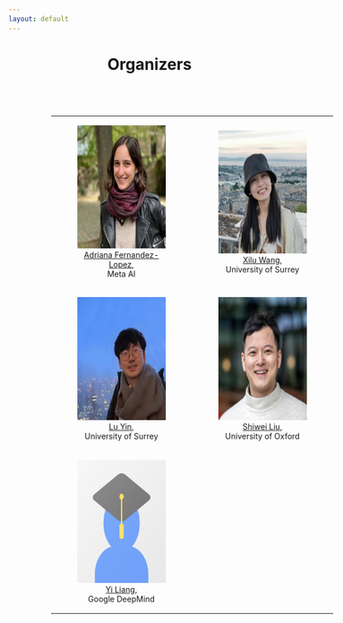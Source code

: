 ```yaml
---
layout: default
---
```


# <span style="display:block;text-align:center">Organizers</span>

<table cellspacing="0" cellpadding="0" style="border-collapse: collapse; margin: 2cm;">
    <tr>
        <td style="text-align: center; border: none;"><figure><img src="assets/adriana.jpg" height="220"><figcaption>
        <a href="https://scholar.google.com/citations?user=B10dWikAAAAJ&hl=en&oi=ao">Adriana Fernandez-Lopez</a>, <br> Meta AI</figcaption></figure></td>
        <td style="text-align: center; border: none;"><figure><img src="assets/xilu.png" height="220"><figcaption>
        <a href="https://scholar.google.com/citations?user=Xmlr1xQAAAAJ&hl=en&inst=15262737669262836719&oi=ao">Xilu Wang</a>, <br> University of Surrey</figcaption></figure></td>
    </tr> 
    <tr>
        <td style="text-align: center; border: none;"><figure><img src="assets/lu.jpeg" height="220"><figcaption>
        <a href="https://scholar.google.com/citations?user=G4Xe1NkAAAAJ&hl=en&oi=ao">Lu Yin</a>, <br> University of Surrey</figcaption></figure></td>
        <td style="text-align: center; border: none;">
        <figure><img src="assets/shiwei_liu.png" height="220"><figcaption>
        <a href="https://scholar.google.com/citations?user=73IbXtsAAAAJ&hl=en">Shiwei Liu</a>, <br> University of Oxford</figcaption></figure></td>
     </tr> 
    <tr>
        <td style="text-align: center; border: none;"><figure><img src="assets/schoolar.png" height="220"><figcaption>
        <a href="https://scholar.google.com/citations?user=9vQ7gbgAAAAJ&hl">Yi Liang</a>, <br>Google DeepMind</figcaption></figure></td>
     </tr> 
</table>
